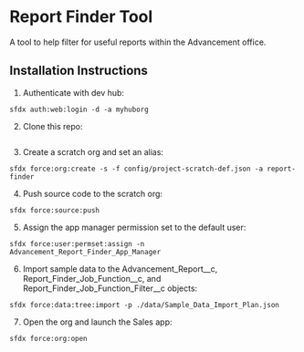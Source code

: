 # Report Finder Tool

A tool to help filter for useful reports within the Advancement office. 

## Installation Instructions
1. Authenticate with dev hub:
```
sfdx auth:web:login -d -a myhuborg
```
2. Clone this repo:
```

```
3. Create a scratch org and set an alias: 
```
sfdx force:org:create -s -f config/project-scratch-def.json -a report-finder

```
4. Push source code to the scratch org:
```
sfdx force:source:push
```
5. Assign the app manager permission set to the default user:
```
sfdx force:user:permset:assign -n Advancement_Report_Finder_App_Manager
```
6. Import sample data to the Advancement_Report__c, Report_Finder_Job_Function__c, and Report_Finder_Job_Function_Filter__c objects:
```
sfdx force:data:tree:import -p ./data/Sample_Data_Import_Plan.json

```
7. Open the org and launch the Sales app:
```
sfdx force:org:open
```

